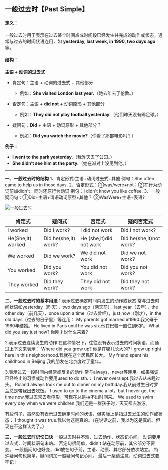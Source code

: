 ## 一般过去时【Past Simple】

#### **定义：**

一般过去时用于表示在过去某个时间点或时间段已经发生并完成的动作或状态。通常与过去的时间状语连用，如 **yesterday, last week, in 1990, two days ago** 等。

#### **结构：**

**主语 + 动词的过去式**

- 肯定句：主语 + 动词的过去式 + 其他部分
  - 例如：**She visited London last year.**（她去年去了伦敦。）
  
- 否定句：主语 + **did not** + 动词原形 + 其他部分
  - 例如：**They did not play football yesterday.**（他们昨天没有踢足球。）

- 疑问句：**Did** + 主语 + 动词原形 + 其他部分？
  - 例如：**Did you watch the movie?**（你看了那部电影吗？）

**例子：**

- **I went to the park yesterday.**（我昨天去了公园。）
- **She didn’t see him at the party.**（她在派对上没见到他。）



-----------------

**一、一般过去时的结构**
1、肯定形式:主语+动词过去式+其他
例句：She often came to help us in those days.
2、否定形式：①was/were+not；②在行为动词前加didn't，同时还原行为动词
例句：I didn't know you like coffee.
3、一般疑问句：①Did+主语+谓语动词原型+其他？ ②WasWere+主语+表语?

![一般过去时](http://i2.w.yun.hjfile.cn/doc/201405/5b705e4db6164c3087cac1bb367d0ba3.jpg)

| 肯定式            | 疑问式               | 否定式                  | 疑问否定式              |
| ----------------- | -------------------- | ----------------------- | ----------------------- |
| I worked          | Did I work?          | I did not work          | Did I not work?         |
| He(She,It) worked | Did he(she,it) work? | He (she,it)did not work | Did he(she,it)not work? |
| We worked         | Did we work?         | We did not work         | Did we not work?        |
| You worked        | Did you work?        | You did not work        | Did you not work?       |
| They worked       | Did they work?       | They did not work       | Did they not work?      |

**二、一般过去时的基本用法**
1.表示过去确定时间内发生的动作或状态
常与过去时间状语如yesterday（昨天），two days ago（两天前），last year（去年），the other day（前几天），once upon a time（过去曾经），just now（刚才），in the old days（过去的日子里）等连用：
My parents got married in1960.我父母于1960年结婚。
He lived in Paris until he was six.他在巴黎一直住到6岁。
What did you say just now? 你刚才说什么来着?

2.表示过去连续发生的动作
在这种情况下，往往没有表示过去的时间状语，而通过上下文来表示：
Where did you grow up? 你是在哪儿长大的?
I grew up right here in this neighborhood.我就在这个居民区长大。
My friend spent his childhood in Beijing.我的朋友在北京度过了童年。

3.表示过去一段时间内经常或反复的动作
常与always，never等连用。如果强调已经终止的习惯或动作要用used to do sth.：
I never overslept.我过去从未睡过头。
Roland always took me out to dinner on my birthday.我从前过生日时罗兰总是带我出去吃饭。
I used to go to the cinema a lot，but I never get the time now.我过去常去看电影，可现在总是抽不出时间来。
We used to swim every day when we were children.我们还是一群孩子时，天天都去游泳。

有些句子，虽然没有表示过去确定时间的状语，但实际上是指过去发生的动作或状态：
I thought it was true.我以为这是真的。（在说话之前，我以为这是真的。但现在不这样认为了。）

**三、一般过去时记忆口诀**
一般过去时并不难，过去动作、状态记心间。
动词要用过去式，时间状语句末站。
否定句很简单，didn't 站在动原前，其它部分不要变。
一般疑问句也好变，did放在句子前，主语、动原、其它部分依次站立。
特殊疑问句也简单，疑问词加一般疑问句记心间。
最后一条请注意，动词过去式要牢记！